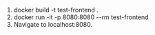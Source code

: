 1. docker build -t test-frontend  .  
2. docker run -it -p 8080:8080 --rm test-frontend
3. Navigate to localhost:8080.